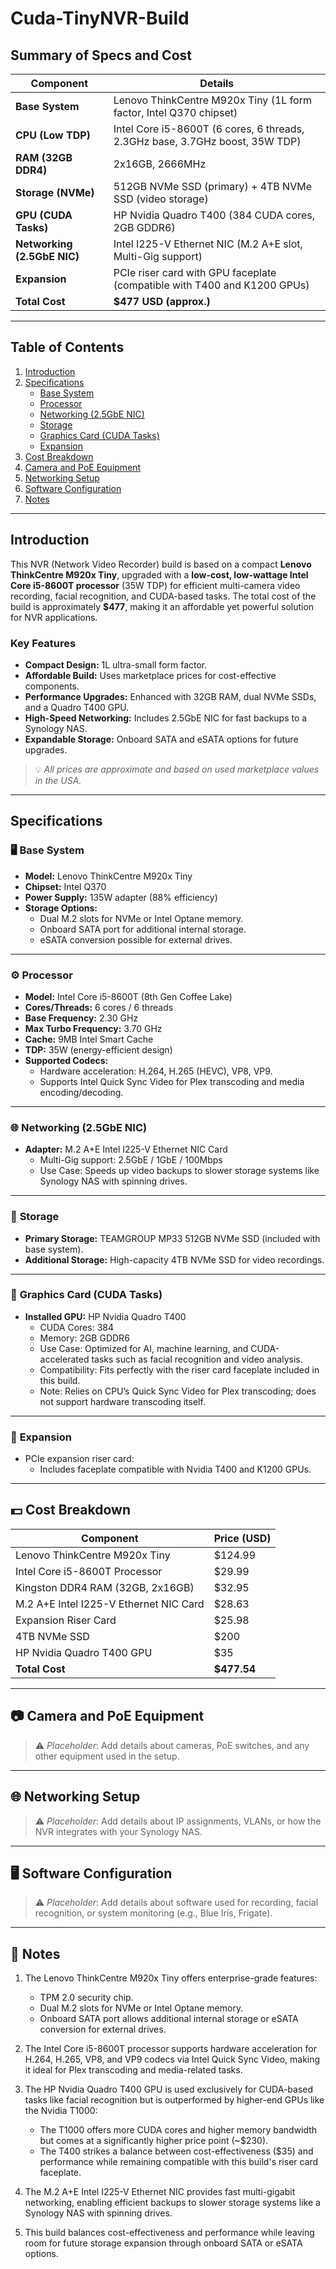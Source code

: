 # **Cuda-TinyNVR-Build**

## **Summary of Specs and Cost**

| **Component**         | **Details**                                                                 |
|-----------------------|-----------------------------------------------------------------------------|
| **Base System**       | Lenovo ThinkCentre M920x Tiny (1L form factor, Intel Q370 chipset)          |
| **CPU (Low TDP)**     | Intel Core i5-8600T (6 cores, 6 threads, 2.3GHz base, 3.7GHz boost, 35W TDP)|
| **RAM (32GB DDR4)**   | 2x16GB, 2666MHz                                                             |
| **Storage (NVMe)**    | 512GB NVMe SSD (primary) + 4TB NVMe SSD (video storage)                     |
| **GPU (CUDA Tasks)**  | HP Nvidia Quadro T400 (384 CUDA cores, 2GB GDDR6)                           |
| **Networking (2.5GbE NIC)** | Intel I225-V Ethernet NIC (M.2 A+E slot, Multi-Gig support)                |
| **Expansion**         | PCIe riser card with GPU faceplate (compatible with T400 and K1200 GPUs)   |
| **Total Cost**        | **$477 USD (approx.)**                                                      |

---

## **Table of Contents**
1. [Introduction](#introduction)
2. [Specifications](#specifications)
    - [Base System](#base-system)
    - [Processor](#processor)
    - [Networking (2.5GbE NIC)](#networking-25gbe-nic)
    - [Storage](#storage)
    - [Graphics Card (CUDA Tasks)](#graphics-card-cuda-tasks)
    - [Expansion](#expansion)
3. [Cost Breakdown](#cost-breakdown)
4. [Camera and PoE Equipment](#camera-and-poe-equipment)
5. [Networking Setup](#networking-setup)
6. [Software Configuration](#software-configuration)
7. [Notes](#notes)

---

## **Introduction**

This NVR (Network Video Recorder) build is based on a compact **Lenovo ThinkCentre M920x Tiny**, upgraded with a **low-cost, low-wattage Intel Core i5-8600T processor** (35W TDP) for efficient multi-camera video recording, facial recognition, and CUDA-based tasks. The total cost of the build is approximately **$477**, making it an affordable yet powerful solution for NVR applications.

### **Key Features**
- **Compact Design:** 1L ultra-small form factor.
- **Affordable Build:** Uses marketplace prices for cost-effective components.
- **Performance Upgrades:** Enhanced with 32GB RAM, dual NVMe SSDs, and a Quadro T400 GPU.
- **High-Speed Networking:** Includes 2.5GbE NIC for fast backups to a Synology NAS.
- **Expandable Storage:** Onboard SATA and eSATA options for future upgrades.

> 💡 *All prices are approximate and based on used marketplace values in the USA.*

---

## **Specifications**

### 🖥️ **Base System**
- **Model:** Lenovo ThinkCentre M920x Tiny  
- **Chipset:** Intel Q370  
- **Power Supply:** 135W adapter (88% efficiency)  
- **Storage Options:**
  - Dual M.2 slots for NVMe or Intel Optane memory.
  - Onboard SATA port for additional internal storage.
  - eSATA conversion possible for external drives.

---

### ⚙️ **Processor**
- **Model:** Intel Core i5-8600T (8th Gen Coffee Lake)  
- **Cores/Threads:** 6 cores / 6 threads  
- **Base Frequency:** 2.30 GHz  
- **Max Turbo Frequency:** 3.70 GHz  
- **Cache:** 9MB Intel Smart Cache  
- **TDP:** 35W (energy-efficient design)  
- **Supported Codecs:**
  - Hardware acceleration: H.264, H.265 (HEVC), VP8, VP9.
  - Supports Intel Quick Sync Video for Plex transcoding and media encoding/decoding.

---

### 🌐 **Networking (2.5GbE NIC)**
- **Adapter:** M.2 A+E Intel I225-V Ethernet NIC Card  
    - Multi-Gig support: 2.5GbE / 1GbE / 100Mbps  
    - Use Case: Speeds up video backups to slower storage systems like Synology NAS with spinning drives.

---

### 💾 **Storage**
- **Primary Storage:** TEAMGROUP MP33 512GB NVMe SSD (included with base system).  
- **Additional Storage:** High-capacity 4TB NVMe SSD for video recordings.

---

### 🤖 **Graphics Card (CUDA Tasks)**
- **Installed GPU:** HP Nvidia Quadro T400  
    - CUDA Cores: 384  
    - Memory: 2GB GDDR6  
    - Use Case: Optimized for AI, machine learning, and CUDA-accelerated tasks such as facial recognition and video analysis.  
    - Compatibility: Fits perfectly with the riser card faceplate included in this build.  
    - Note: Relies on CPU’s Quick Sync Video for Plex transcoding; does not support hardware transcoding itself.

---

### 🔌 **Expansion**
- PCIe expansion riser card:
    - Includes faceplate compatible with Nvidia T400 and K1200 GPUs.

---

## 💵 **Cost Breakdown**

| Component                              | Price (USD) |
|----------------------------------------|-------------|
| Lenovo ThinkCentre M920x Tiny          | $124.99     |
| Intel Core i5-8600T Processor          | $29.99      |
| Kingston DDR4 RAM (32GB, 2x16GB)       | $32.95      |
| M.2 A+E Intel I225-V Ethernet NIC Card | $28.63      |
| Expansion Riser Card                   | $25.98      |
| 4TB NVMe SSD                           | $200        |
| HP Nvidia Quadro T400 GPU              | $35         |
| **Total Cost**                         | **$477.54** |

---

## 📷 Camera and PoE Equipment

> ⚠️ *Placeholder*: Add details about cameras, PoE switches, and any other equipment used in the setup.

---

## 🌐 Networking Setup

> ⚠️ *Placeholder*: Add details about IP assignments, VLANs, or how the NVR integrates with your Synology NAS.

---

## 🖥️ Software Configuration

> ⚠️ *Placeholder*: Add details about software used for recording, facial recognition, or system monitoring (e.g., Blue Iris, Frigate).

---

## 📝 Notes

1. The Lenovo ThinkCentre M920x Tiny offers enterprise-grade features:
   - TPM 2.0 security chip.
   - Dual M.2 slots for NVMe or Intel Optane memory.
   - Onboard SATA port allows additional internal storage or eSATA conversion for external drives.

2. The Intel Core i5-8600T processor supports hardware acceleration for H.264, H.265, VP8, and VP9 codecs via Intel Quick Sync Video, making it ideal for Plex transcoding and media-related tasks.

3. The HP Nvidia Quadro T400 GPU is used exclusively for CUDA-based tasks like facial recognition but is outperformed by higher-end GPUs like the Nvidia T1000:
   - The T1000 offers more CUDA cores and higher memory bandwidth but comes at a significantly higher price point (~$230).
   - The T400 strikes a balance between cost-effectiveness ($35) and performance while remaining compatible with this build's riser card faceplate.

4. The M.2 A+E Intel I225-V Ethernet NIC provides fast multi-gigabit networking, enabling efficient backups to slower storage systems like a Synology NAS with spinning drives.

5. This build balances cost-effectiveness and performance while leaving room for future storage expansion through onboard SATA or eSATA options.
